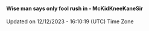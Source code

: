 #### Wise man says only fool rush in - McKidKneeKaneSir
Updated on 12/12/2023 - 16:10:19 (UTC) Time Zone
